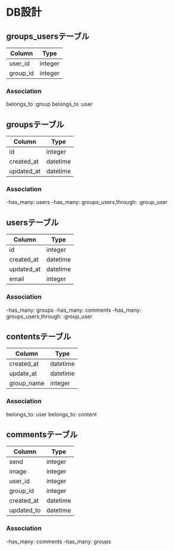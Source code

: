 # DB設計

## groups_usersテーブル

|Column|Type|
|------|----|
|user_id|integer|
|group_id|integer|

### Association

belongs_to :group
belongs_to :user

## groupsテーブル

|Column|Type|
|------|----|
|id|integer|
|created_at|datetime|
|updated_at|datetime|

### Association

-has_many: users
-has_many: groups_users,through: :group_user


## usersテーブル

|Column|Type|
|------|----|
|id|integer|
|created_at|datetime|
|updated_at|datetime|
|email|integer|

### Association

-has_many: groups
-has_many: comments
-has_many: groups_users,through: :group_user

## contentsテーブル

|Column|Type|
|------|----|
|created_at|datetime|
|update_at|datetime|
|group_name|integer|

### Association

belongs_to: user
belongs_to: content

## commentsテーブル

|Column|Type|
|------|----|
|send|integer|
|image|integer|
|user_id|integer|
|group_id|integer|
|created_at|datetime|
|updated_to|datetime|

### Association

-has_many: comments
-has_many: groups